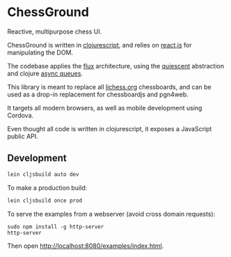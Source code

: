 # ChessGround

Reactive, multipurpose chess UI.

ChessGround is written in [clojurescript](https://github.com/clojure/clojurescript),
and relies on [react.js](http://facebook.github.io/react/) for manipulating the DOM.

The codebase applies the [flux](http://facebook.github.io/react/docs/flux-overview.html) architecture,
using the [quiescent](https://github.com/levand/quiescent) abstraction and clojure [async queues](https://github.com/clojure/core.async).

This library is meant to replace all [lichess.org](http://lichess.org) chessboards,
and can be used as a drop-in replacement for chessboardjs and pgn4web.

It targets all modern browsers, as well as mobile development using Cordova.

Even thought all code is written in clojurescript, it exposes a JavaScript public API.

## Development

```sh
lein cljsbuild auto dev
```

To make a production build:

```sh
lein cljsbuild once prod
```

To serve the examples from a webserver (avoid cross domain requests):

```
sudo npm install -g http-server
http-server
```

Then open [http://localhost:8080/examples/index.html](http://localhost:8080/examples/index.html).
